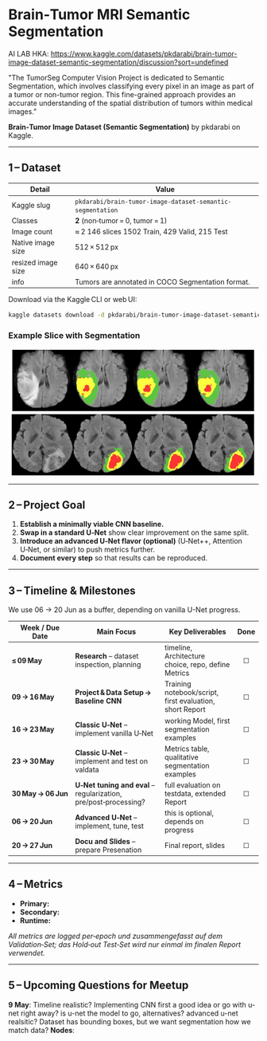 # Brain‑Tumor MRI Semantic Segmentation

AI LAB HKA: https://www.kaggle.com/datasets/pkdarabi/brain-tumor-image-dataset-semantic-segmentation/discussion?sort=undefined

"The TumorSeg Computer Vision Project is dedicated to Semantic Segmentation, which involves classifying every pixel in an image as part of a tumor or non-tumor region. This fine-grained approach provides an accurate understanding of the spatial distribution of tumors within medical images."

**Brain‑Tumor Image Dataset (Semantic Segmentation)** by pkdarabi on Kaggle.

---

## 1 – Dataset

| Detail                | Value                                                              |
| ----------------------| -------------------------------------------------------------------|
| Kaggle slug           | `pkdarabi/brain-tumor-image-dataset-semantic-segmentation`         |
| Classes               | **2** (non‑tumor = 0, tumor = 1)                                   |
| Image count           | ≈ 2 146 slices 1502 Train, 429 Valid, 215 Test                     |
| Native image size     | 512 × 512 px                                                       |
| resized image size    | 640 × 640 px                                                       |
| info                  | Tumors are annotated in COCO Segmentation format.                  |


Download via the Kaggle CLI or web UI:

```bash
kaggle datasets download -d pkdarabi/brain-tumor-image-dataset-semantic-segmentation
```
### Example Slice with Segmentation

![MRI slice with tumor segmentation overlay](./datasetCover.png)


---

## 2 – Project Goal

1. **Establish a minimally viable CNN baseline.**  
2. **Swap in a standard U‑Net** show clear improvement on the same split.  
3. **Introduce an advanced U‑Net flavor (optional)** (U‑Net++, Attention U‑Net, or similar) to push metrics further.  
4. **Document every step** so that results can be reproduced.  

---

## 3 – Timeline & Milestones
We use 06 -> 20 Jun as a buffer, depending on vanilla U-Net progress.

| Week / Due Date         | Main Focus                                                        | Key Deliverables                                           | Done |
| ----------------------- | ----------------------------------------------------------------- | ---------------------------------------------------------- | :--: |
| **≤ 09 May**            | **Research** – dataset inspection, planning                       | timeline, Architecture choice, repo, define Metrics        | ☐    |
| **09 → 16 May**         | **Project & Data Setup → Baseline CNN**                           | Training notebook/script, first evaluation, short Report   | ☐    |
| **16 → 23 May**         | **Classic U‑Net** – implement vanilla U‑Net                       | working Model, first segmentation examples                 | ☐    |
| **23 → 30 May**         | **Classic U‑Net** – implement and test on valdata                 | Metrics table, qualitative segmentation examples           | ☐    |
| **30 May → 06 Jun**     | **U‑Net tuning and eval** –  regularization, pre/post‑processing? | full evaluation on testdata, extended Report               | ☐    |
| **06 → 20 Jun**         | **Advanced U‑Net** – implement, tune, test                        | this is optional, depends on progress                      | ☐    |
| **20 → 27 Jun**         | **Docu and Slides** – prepare Presenation                         | Final report, slides                                       | ☐    |


---

## 4 – Metrics

* **Primary:** 
* **Secondary:** 
* **Runtime:** 

_All metrics are logged per‑epoch und zusammengefasst auf dem Validation‑Set; das Hold‑out Test‑Set wird nur einmal im finalen Report verwendet._  

---
## 5 – Upcoming Questions for Meetup

**9 May**: Timeline realistic? Implementing CNN first a good idea or go with u-net right away? is u-net the model to go, alternatives? advanced u-net realsitic? Dataset has bounding boxes, but we want segmentation how we match data?
    **Nodes**: 

